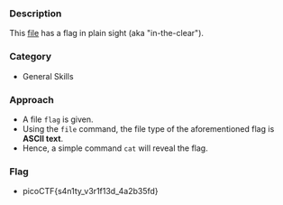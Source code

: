 ### Description
This <a href="flag">file</a> has a flag in plain sight (aka "in-the-clear").

### Category 
- General Skills


### Approach
- A file `flag` is given. 
- Using the `file` command, the file type of the aforementioned flag is **ASCII text**. 
- Hence, a simple command `cat` will reveal the flag. 


### Flag 
- picoCTF{s4n1ty_v3r1f13d_4a2b35fd}
